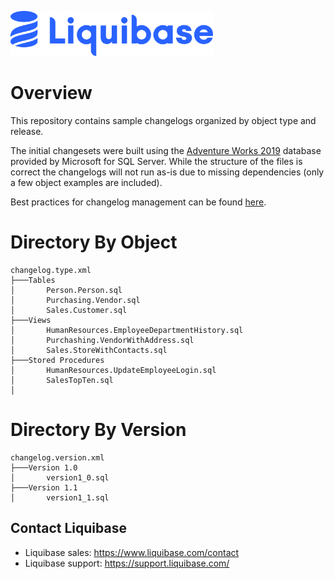 <p align="left">
  <img src="img/liquibase.png" alt="Liquibase Logo" title="Liquibase Logo" width="324" height="72">
</p>

# Overview
This repository contains sample changelogs organized by object type and release.

The initial changesets were built using the [Adventure Works 2019](https://learn.microsoft.com/en-us/sql/samples/adventureworks-install-configure?view=sql-server-ver16&tabs=ssms) database provided by Microsoft for SQL Server. While the structure of the files is correct the changelogs will not run as-is due to missing dependencies (only a few object examples are included).

Best practices for changelog management can be found [here](https://docs.liquibase.com/concepts/bestpractices.html).

# Directory By Object
```
changelog.type.xml
├───Tables
│       Person.Person.sql
│       Purchasing.Vendor.sql
│       Sales.Customer.sql
├───Views
│       HumanResources.EmployeeDepartmentHistory.sql
│       Purchashing.VendorWithAddress.sql
│       Sales.StoreWithContacts.sql
├───Stored Procedures
│       HumanResources.UpdateEmployeeLogin.sql
│       SalesTopTen.sql
│
```

# Directory By Version
```
changelog.version.xml
├───Version 1.0
│       version1_0.sql
├───Version 1.1
│       version1_1.sql
```

## Contact Liquibase
* Liquibase sales: https://www.liquibase.com/contact
* Liquibase support: https://support.liquibase.com/